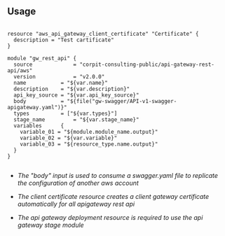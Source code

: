 ## Usage

```hcl

resource "aws_api_gateway_client_certificate" "Certificate" {
  description = "Test cartificate"
}

module "gw_rest_api" {
  source             = "corpit-consulting-public/api-gateway-rest-api/aws"
  version            = "v2.0.0"
  name           = "${var.name}"
  description    = "${var.description}"
  api_key_source = "${var.api_key_source}"
  body           = "${file("gw-swagger/API-v1-swagger-apigateway.yaml")}"
  types          = ["${var.types}"]
  stage_name         = "${var.stage_name}"
  variables      {
    variable_01 = "${module.module_name.output}"
    variable_02 = "${var.variable}"
    variable_03 = "${resource_type.name.output}"
  }
}


```
 * _The "body" input is used to consume a swagger.yaml file to replicate the configuration of another aws account_

 * _The client certificate resource creates a client gateway certificate automatically for all apigateway rest api_

 * _The api gateway deployment resource is required to use the api gateway stage module_
